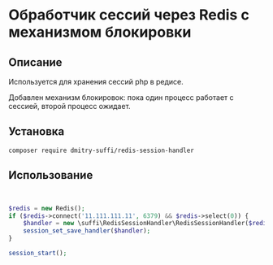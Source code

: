 Обработчик сессий через Redis с механизмом блокировки
=====================================================


Описание
---------
Используется для хранения сессий php в редисе.

Добавлен механизм блокировок: пока один процесс работает с сессией, второй процесс ожидает.

Установка
---------

```
composer require dmitry-suffi/redis-session-handler
```

Использование
-------------

```php


$redis = new Redis();
if ($redis->connect('11.111.111.11', 6379) && $redis->select(0)) {
    $handler = new \suffi\RedisSessionHandler\RedisSessionHandler($redis);
    session_set_save_handler($handler);
}

session_start();

```

